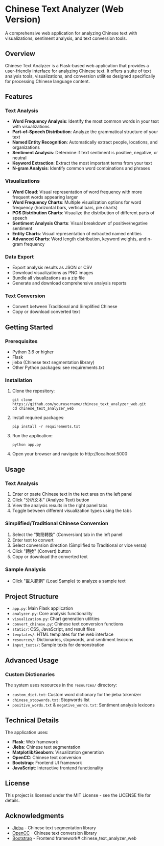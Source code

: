 # Chinese Text Analyzer (Web Version)

A comprehensive web application for analyzing Chinese text with visualizations, sentiment analysis, and text conversion tools.

## Overview

Chinese Text Analyzer is a Flask-based web application that provides a user-friendly interface for analyzing Chinese text. It offers a suite of text analysis tools, visualizations, and conversion utilities designed specifically for processing Chinese language content.

## Features

### Text Analysis
- **Word Frequency Analysis**: Identify the most common words in your text with visualizations
- **Part-of-Speech Distribution**: Analyze the grammatical structure of your text
- **Named Entity Recognition**: Automatically extract people, locations, and organizations
- **Sentiment Analysis**: Determine if text sentiment is positive, negative, or neutral
- **Keyword Extraction**: Extract the most important terms from your text
- **N-gram Analysis**: Identify common word combinations and phrases

### Visualizations
- **Word Cloud**: Visual representation of word frequency with more frequent words appearing larger
- **Word Frequency Charts**: Multiple visualization options for word frequency (horizontal bars, vertical bars, pie charts)
- **POS Distribution Charts**: Visualize the distribution of different parts of speech
- **Sentiment Analysis Charts**: Visual breakdown of positive/negative sentiment
- **Entity Charts**: Visual representation of extracted named entities
- **Advanced Charts**: Word length distribution, keyword weights, and n-gram frequency

### Data Export
- Export analysis results as JSON or CSV
- Download visualizations as PNG images
- Bundle all visualizations as a zip file
- Generate and download comprehensive analysis reports

### Text Conversion
- Convert between Traditional and Simplified Chinese
- Copy or download converted text

## Getting Started

### Prerequisites
- Python 3.6 or higher
- Flask
- jieba (Chinese text segmentation library)
- Other Python packages: see requirements.txt

### Installation

1. Clone the repository:
   ```
   git clone https://github.com/yourusername/chinese_text_analyzer_web.git
   cd chinese_text_analyzer_web
   ```

2. Install required packages:
   ```
   pip install -r requirements.txt
   ```

3. Run the application:
   ```
   python app.py
   ```

4. Open your browser and navigate to http://localhost:5000

## Usage

### Text Analysis
1. Enter or paste Chinese text in the text area on the left panel
2. Click "分析文本" (Analyze Text) button
3. View the analysis results in the right panel tabs
4. Toggle between different visualization types using the tabs

### Simplified/Traditional Chinese Conversion
1. Select the "繁簡轉換" (Conversion) tab in the left panel
2. Enter text to convert
3. Select conversion direction (Simplified to Traditional or vice versa)
4. Click "轉換" (Convert) button
5. Copy or download the converted text

### Sample Analysis
- Click "載入範例" (Load Sample) to analyze a sample text

## Project Structure

- `app.py`: Main Flask application
- `analyzer.py`: Core analysis functionality
- `visualization.py`: Chart generation utilities
- `convert_chinese.py`: Chinese text conversion functions
- `static/`: CSS, JavaScript, and result files
- `templates/`: HTML templates for the web interface
- `resources/`: Dictionaries, stopwords, and sentiment lexicons
- `input_texts/`: Sample texts for demonstration

## Advanced Usage

### Custom Dictionaries
The system uses resources in the `resources/` directory:
- `custom_dict.txt`: Custom word dictionary for the jieba tokenizer
- `chinese_stopwords.txt`: Stopwords list
- `positive_words.txt` & `negative_words.txt`: Sentiment analysis lexicons

## Technical Details

The application uses:
- **Flask**: Web framework
- **Jieba**: Chinese text segmentation
- **Matplotlib/Seaborn**: Visualization generation
- **OpenCC**: Chinese text conversion
- **Bootstrap**: Frontend UI framework
- **JavaScript**: Interactive frontend functionality

## License

This project is licensed under the MIT License - see the LICENSE file for details.

## Acknowledgments

- [Jieba](https://github.com/fxsjy/jieba) - Chinese text segmentation library
- [OpenCC](https://github.com/BYVoid/OpenCC) - Chinese text conversion library
- [Bootstrap](https://getbootstrap.com/) - Frontend framework# chinese_text_analyzer_web
